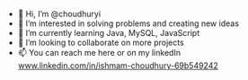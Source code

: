 - 👋 Hi, I’m @choudhuryi
- 👀 I’m interested in solving problems and creating new ideas 
- 🌱 I’m currently learning Java, MySQL, JavaScript
- 💞️ I’m looking to collaborate on more projects 
- 📫 You can reach me here or on my linkedIn www.linkedin.com/in/ishmam-choudhury-69b549242 

<!---
choudhuryi/choudhuryi is a ✨ special ✨ repository because its `README.md` (this file) appears on your GitHub profile.
You can click the Preview link to take a look at your changes.
--->
